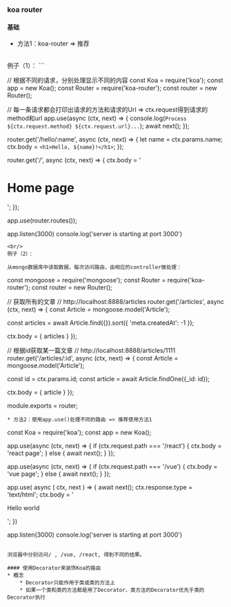 ### koa router
#### 基础

* 方法1：koa-router => 推荐
<br/>
例子（1）：
```

// 根据不同的请求，分别处理显示不同的内容
const Koa = require('koa');
const app = new Koa();
const Router = require('koa-router');
const router = new Router();

// 每一条请求都会打印出请求的方法和请求的Url => ctx.request得到请求的method和url
app.use(async (ctx, next) => {
    console.log(`Process ${ctx.request.method} ${ctx.request.url}...`);
    await next();
});

router.get('/hello/:name', async (ctx, next) => {
    let name = ctx.params.name;
    ctx.body = `<h1>Hello, ${name}!</h1>`;
});

router.get('/', async (ctx, next) => {
    ctx.body = '<h1>Home page</h1>';
});

app.use(router.routes());

app.listen(3000)
console.log('server is starting at port 3000')

```
<br/>
例子（2）：

从mongo数据库中读取数据，每次访问路由，由相应的controller做处理：

```
const mongoose = require('mongoose');
const Router = require('koa-router');
const router = new Router();

// 获取所有的文章
// http://localhost:8888/articles
router.get('/articles', async (ctx, next) => {
  const Article = mongoose.model('Article');

  const articles = await Article.find({}).sort({
    'meta.createdAt': -1
  });

  ctx.body = {
    articles
  }
});

// 根据id获取某一篇文章
// http://localhost:8888/articles/1111
router.get('/articles/:id', async (ctx, next) => {
  const Article = mongoose.model('Article');

  const id = ctx.params.id;
  const article = await Article.findOne({_id: id});

  ctx.body = {
    article
  }
});

module.exports = router;

```
* 方法2：使用app.use()处理不同的路由 => 推荐使用方法1

```
const Koa = require('koa');
const app = new Koa();

app.use(async (ctx, next) => {
    if (ctx.request.path === '/react') {
        ctx.body = 'react page';
    } else {
        await next();
    }
});

app.use(async (ctx, next) => {
    if (ctx.request.path === '/vue') {
        ctx.body = 'vue page';
    } else {
        await next();
    }
});

app.use( async ( ctx, next ) => {
    await next();
    ctx.response.type = 'text/html';
    ctx.body = '<p>Hello world</p>';
})

app.listen(3000)
console.log('server is starting at port 3000')

```

浏览器中分别访问/ , /vue, /react, 得到不同的结果。

#### 使用Decorator来装饰Koa的路由
* 概念
    * Decorator只能作用于类或类的方法上
    * 如果一个类和类的方法都是用了Decorator，类方法的Decorator优先于类的Decorator执行